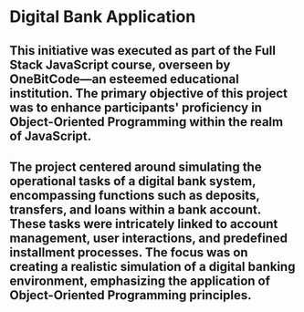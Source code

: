# Digital Bank Application

## This initiative was executed as part of the Full Stack JavaScript course, overseen by OneBitCode—an esteemed educational institution. The primary objective of this project was to enhance participants' proficiency in Object-Oriented Programming within the realm of JavaScript.

## The project centered around simulating the operational tasks of a digital bank system, encompassing functions such as deposits, transfers, and loans within a bank account. These tasks were intricately linked to account management, user interactions, and predefined installment processes. The focus was on creating a realistic simulation of a digital banking environment, emphasizing the application of Object-Oriented Programming principles.
